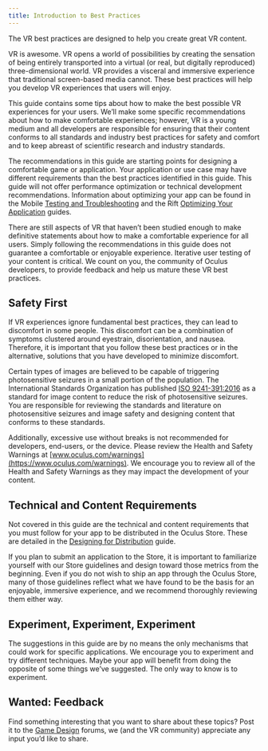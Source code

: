 ```yaml
---
title: Introduction to Best Practices
---
```

The VR best practices are designed to help you create great VR content.

VR is awesome. VR opens a world of possibilities by creating the sensation of being entirely transported into a virtual (or real, but digitally reproduced) three-dimensional world. VR provides a visceral and immersive experience that traditional screen-based media cannot. These best practices will help you develop VR experiences that users will enjoy.

This guide contains some tips about how to make the best possible VR experiences for your users. We’ll make some specific recommendations about how to make comfortable experiences; however, VR is a young medium and all developers are responsible for ensuring that their content conforms to all standards and industry best practices for safety and comfort and to keep abreast of scientific research and industry standards.

The recommendations in this guide are starting points for designing a comfortable game or application. Your application or use case may have different requirements than the best practices identified in this guide. This guide will not offer performance optimization or technical development recommendations. Information about optimizing your app can be found in the Mobile [Testing and Troubleshooting](/documentation/mobilesdk/latest/concepts/book-testing/) and the Rift [Optimizing Your Application](/documentation/pcsdk/latest/concepts/dg-performance/) guides.

There are still aspects of VR that haven’t been studied enough to make definitive statements about how to make a comfortable experience for all users. Simply following the recommendations in this guide does not guarantee a comfortable or enjoyable experience. Iterative user testing of your content is critical. We count on you, the community of Oculus developers, to provide feedback and help us mature these VR best practices.

## Safety First

If VR experiences ignore fundamental best practices, they can lead to discomfort in some people. This discomfort can be a combination of symptoms clustered around eyestrain, disorientation, and nausea. Therefore, it is important that you follow these best practices or in the alternative, solutions that you have developed to minimize discomfort.

Certain types of images are believed to be capable of triggering photosensitive seizures in a small portion of the population. The International Standards Organization has published [ISO 9241-391:2016](https://www.iso.org/standard/56350.html) as a standard for image content to reduce the risk of photosensitive seizures. You are responsible for reviewing the standards and literature on photosensitive seizures and image safety and designing content that conforms to these standards.

Additionally, excessive use without breaks is not recommended for developers, end-users, or the device. Please review the Health and Safety Warnings at [www.oculus.com/warnings](https://www.oculus.com/warnings). We encourage you to review all of the Health and Safety Warnings as they may impact the development of your content.

## Technical and Content Requirements

Not covered in this guide are the technical and content requirements that you must follow for your app to be distributed in the Oculus Store. These are detailed in the [Designing for Distribution](/distribute/latest/concepts/publish-prep-app/) guide.

If you plan to submit an application to the Store, it is important to familiarize yourself with our Store guidelines and design toward those metrics from the beginning. Even if you do not wish to ship an app through the Oculus Store, many of those guidelines reflect what we have found to be the basis for an enjoyable, immersive experience, and we recommend thoroughly reviewing them either way.

## Experiment, Experiment, Experiment

The suggestions in this guide are by no means the only mechanisms that could work for specific applications. We encourage you to experiment and try different techniques. Maybe your app will benefit from doing the opposite of some things we’ve suggested. The only way to know is to experiment. 

## Wanted: Feedback

Find something interesting that you want to share about these topics? Post it to the [Game Design](https://forums.oculus.com/developer/categories/game-design) forums, we (and the VR community) appreciate any input you’d like to share.

